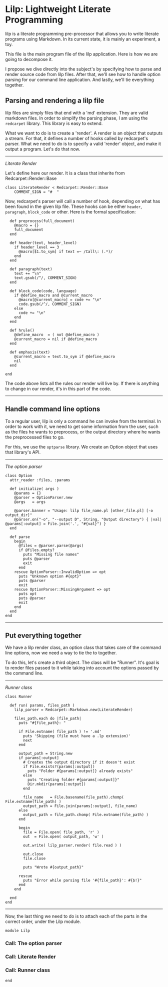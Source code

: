 Lilp: Lightweight Literate Programming
======================================

lilp is a literate programming pre-processor that allows you to write literate programs
using Markdown. In its current state, it is mainly an experiment, a toy.

This file is the main program file of the lilp application. Here is how we are going to
decompose it.

I propose we dive directly into the subject's by specifying how to parse and render source
code from lilp files. After that, we'll see how to handle option parsing for our command
line application. And lastly, we'll tie everything together.

## Parsing and rendering a lilp file ##

lilp files are simply files that end with a 'md' extension. They are valid markdown files.
In order to simplify the parsing phase, I am using the `redcarpet` library. This library
is easy to extend.

What we want to do is to create a 'render'. A render is an object that outputs a stream.
For that, it defines a number of hooks called by redcarpet's parser. What we need to do
is to specify a valid 'render' object, and make it output a program. Let's do that now.

* * *
_Literate Render_

Let's define here our render. It is a class that inherite from Redcarpet::Render::Base

	class LiterateRender < Redcarpet::Render::Base
		COMMENT_SIGN = "#  "
	
Now, redcarpet's parser will call a number of hook, depending on what has been found
in the given lilp file. These hooks can be either `header`, `paragraph`, `block_code`
or other. Here is the formal specification: 
  
	  def preprocess(full_document)
	    @macro = {}
	    full_document
	  end
  
	  def header(text, header_level)
	    if header_level == 3
	      @macro[$1.to_sym] if text =~ /Call\: (.*)/
	    end
	  end

	  def paragraph(text)
	    text += "\n"
	    text.gsub(/^/, COMMENT_SIGN)
	  end

	  def block_code(code, language)
	    if @define_macro and @current_macro
	      @macro[@current_macro] = code += "\n"
	      code.gsub(/^/, COMMENT_SIGN)
	    else
	      code += "\n"
	    end
	  end
  
	  def hrule()
	    @define_macro  = ( not @define_macro )
	    @current_macro = nil if @define_macro
	  end
  
	  def emphasis(text)
	    @current_macro = text.to_sym if @define_macro
	    nil
	  end

	end
	
The code above lists all the rules our render will live by. If there is anything to
change in our render, it's in this part of the code.

* * *

## Handle command line options ##

To a regular user, lilp is only a command he can invoke from the terminal. In order
to work with it, we need to get some information from the user, such as the files
he wants to preprocess, or the output directory where he wants the preprocessed files
to go.

For this, we use the `optparse` library. We create an Option object that uses that library's
API.

* * *
_The option parser_

	class Option
	  attr_reader :files, :params
  
	  def initialize( args )
	    @params = {}
	    @parser = OptionParser.new
	    @args   = args
    
	    @parser.banner = "Usage: lilp file_name.pl [other_file.pl] [-o output_dir]"
	    @parser.on("-o", "--output D", String, "Output directory") { |val| @params[:output] = File.join('.', "#{val}") }
	  end
  
	  def parse
	    begin
	      @files = @parser.parse(@args)
	      if @files.empty?
	        puts "Missing file names"
	        puts @parser
	        exit
	      end
	    rescue OptionParser::InvalidOption => opt
	      puts "Unknown option #{opt}"
	      puts @parser
	      exit
	    rescue OptionParser::MissingArgument => opt
	      puts opt
	      puts @parser
	      exit
	    end
	  end
	end

* * *

## Put everything together ##

We have a lilp render class, an option class that takes care of the command line
options, now we need a way to tie the to together.

To do this, let's create a third object. The class will be "Runner". It's goal
is to render files passed to it while taking into account the options passed by
the command line.

* * *
_Runner class_

	class Runner
  
	  def run( params, files_path )
	    lilp_parser = Redcarpet::Markdown.new(LiterateRender)
    
	    files_path.each do |file_path|
	      puts "#{file_path}: "
      
	      if File.extname( file_path ) != '.md'
	        puts 'Skipping (file must have a .lp extension)'
	        next
	      end
      
	      output_path = String.new
	      if params[:output]
	        # Creates the output directory if it doesn't exist
	        if File.exists?(params[:output])
	          puts "Folder #{params[:output]} already exists"
	        else
	          puts "Creating folder #{params[:output]}"
	          Dir.mkdir(params[:output])
	        end
        
	        file_name   = File.basename(file_path).chomp( File.extname(file_path) )
	        output_path = File.join(params[:output], file_name)
	      else
	        output_path = file_path.chomp( File.extname(file_path) )
	      end
      
	      begin
	        file = File.open( file_path, 'r' )
	        out  = File.open( output_path, 'w' )
        
	        out.write( lilp_parser.render( file.read ) )
        
	        out.close
	        file.close
        
	        puts "Wrote #{output_path}"
        
	      rescue
	        puts "Error while parsing file '#{file_path}': #{$!}"
	      end
	    end

	  end
	end

* * *

Now, the last thing we need to do is to attach each of the parts in the correct order, under
the Lilp module.

	module Lilp

### Call: The option parser ###
### Call: Literate Render ###
### Call: Runner class ###

	end